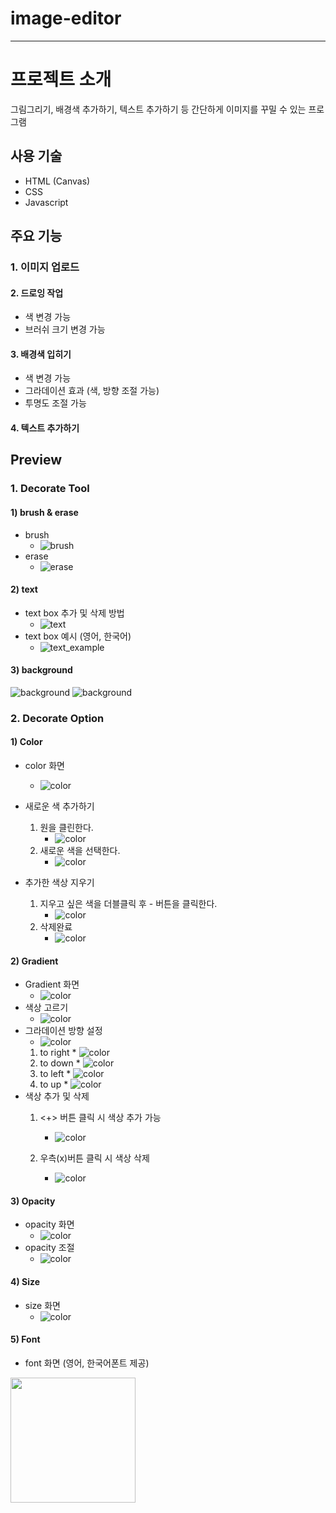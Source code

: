 # image-editor
---
# 프로젝트 소개
그림그리기, 배경색 추가하기, 텍스트 추가하기 등 간단하게 이미지를 꾸밀 수 있는 프로그램

## 사용 기술
* HTML (Canvas)
* CSS
* Javascript

## 주요 기능
### 1. 이미지 업로드
#### 2. 드로잉 작업
- 색 변경 가능
- 브러쉬 크기 변경 가능
#### 3. 배경색 입히기
- 색 변경 가능
- 그라데이션 효과 (색, 방향 조절 가능)
- 투명도 조절 가능 
#### 4. 텍스트 추가하기

## Preview
### 1. Decorate Tool
#### 1) brush & erase
* brush
    * ![brush](/images/draw.png)
* erase
    * ![erase](/videos/erase.gif)

#### 2) text
* text box 추가 및 삭제 방법
    * ![text](/videos/text.gif)
* text box 예시 (영어, 한국어)
    * ![text_example](/images/text.png)

#### 3) background
![background](/images/backgroud.png)
![background](/images/background2.png)

### 2. Decorate Option
#### 1) Color
* color 화면
    * ![color](/images/color1.png)

* 새로운 색 추가하기
    1. 원을 클린한다.
        * ![color](/images/colorChanging.png)
    2. 새로운 색을 선택한다.
        * ![color](/images/colorChanging2.png)
    
* 추가한 색상 지우기 
    1. 지우고 싶은 색을 더블클릭 후 - 버튼을 클릭한다.
        * ![color](/images/colorDeleting.png)
    2. 삭제완료
        * ![color](/images/colorDeleting2.png)

#### 2) Gradient
* Gradient 화면
    * ![color](/images/gradient.png)
* 색상 고르기 
    * ![color](/images/gradientChooseColor.png)
* 그라데이션 방향 설정
    * ![color](/images/gradientDirection.png)
    1. to right
      * ![color](/images/gradientToRight.png)
    2. to down
      * ![color](/images/gradientToDown.png)
    3. to left
      * ![color](/images/gradientToLeft.png)
    4. to up
      * ![color](/images/gradientToUp.png)
* 색상 추가 및 삭제
    1. <+> 버튼 클릭 시 색상 추가 가능
        * ![color](/images/gradientAdd.png)

    2. 우측(x)버튼 클릭 시 색상 삭제
        * ![color](/images/gradientDelete.png)

#### 3) Opacity
* opacity 화면
    * ![color](/images/opacity.png)
* opacity 조절
    * ![color](/videos/gradientEx.gif)

#### 4) Size
* size 화면
    * ![color](/images/size.png)

#### 5) Font 
* font 화면 (영어, 한국어폰트 제공)
<img src="/videos/font.gif" width="200">

